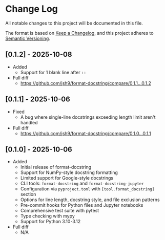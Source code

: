 # Change Log

All notable changes to this project will be documented in this file.

The format is based on
[Keep a Changelog](https://keepachangelog.com/en/1.1.0/), and this project
adheres to [Semantic Versioning](https://semver.org/spec/v2.0.0.html).

## [0.1.2] - 2025-10-08

- Added
  - Support for 1 blank line after `::`
- Full diff
  - https://github.com/jsh9/format-docstring/compare/0.1.1...0.1.2

## [0.1.1] - 2025-10-06

- Fixed
  - A bug where single-line docstrings exceeding length limit aren't handled
- Full diff
  - https://github.com/jsh9/format-docstring/compare/0.1.0...0.1.1

## [0.1.0] - 2025-10-06

- Added
  - Initial release of format-docstring
  - Support for NumPy-style docstring formatting
  - Limited support for Google-style docstrings
  - CLI tools: `format-docstring` and `format-docstring-jupyter`
  - Configuration via `pyproject.toml` with `[tool.format_docstring]` section
  - Options for line length, docstring style, and file exclusion patterns
  - Pre-commit hooks for Python files and Jupyter notebooks
  - Comprehensive test suite with pytest
  - Type checking with mypy
  - Support for Python 3.10-3.12
- Full diff
  - N/A
